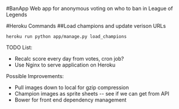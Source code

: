 #BanApp
Web app for anonymous voting on who to ban in League of Legends

#Heroku Commands
##Load champions and update verison URLs

    heroku run python app/manage.py load_champions

TODO List:
- Recalc score every day from votes, cron job?
- Use Nginx to serve application on Heroku

Possible Improvements:
- Pull images down to local for gzip compression
- Champion images as sprite sheets -- see if we can get from API
- Bower for front end dependency management
